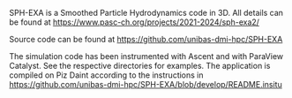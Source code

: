 SPH-EXA is a Smoothed Particle Hydrodynamics code in 3D. All details can be found at https://www.pasc-ch.org/projects/2021-2024/sph-exa2/

Source code can be found at https://github.com/unibas-dmi-hpc/SPH-EXA

The simulation code has been instrumented with Ascent and with ParaView Catalyst. See the respective directories for examples. The application is compiled on Piz Daint according to the instructions in https://github.com/unibas-dmi-hpc/SPH-EXA/blob/develop/README.insitu
